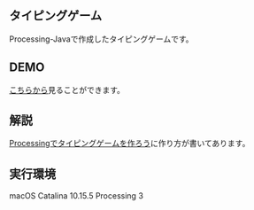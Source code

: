 ## タイピングゲーム

Processing-Javaで作成したタイピングゲームです。

## DEMO

[こちらから](https://twitter.com/mayu_snba19/status/1285049613154578435?s=21)見ることができます。

## 解説

[Processingでタイピングゲームを作ろう](https://qiita.com/Mayu_snba19/items/3480f21bfb51c9497e68)に作り方が書いてあります。

## 実行環境

macOS Catalina 10.15.5
Processing 3

